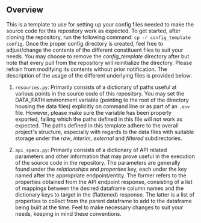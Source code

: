 ## Overview

This is a template to use for setting up your config files needed to make the source code for this repository work as expected. To get started, after cloning the repository, run the following command: `cp -r config_template config`. Once the proper config directory is created, feel free to adjust/change the contents of the different constituent files to suit your needs. You may choose to remove the *config_template* directory after but note that every pull from the repository will reinitialize the directory. Please refrain from modifying its contents without prior notification. The description of the usage of the different underlying files is provided below:

1. `resources.py`: Primarily consists of a dictionary of paths useful at various points in the source code of this repository. You may set the DATA_PATH environment variable (pointing to the root of the directory housing the data files) explicitly on command line or as part of an `.env` file. However, please make sure the variable has been properly exported, failing which the paths defined in this file will not work as expected. The paths defined in this template adhere to the overall project's structure, especially with regards to the data files with suitable storage under the *raw*, *interim*, *external* and *filtered* subdirectories.

2. `api_specs.py`: Primarily consists of a dictionary of API related parameters and other information that may prove useful in the execution of the source code in the repository. The parameters are generally found under the *relationships* and *properties* key, each under the key named after the appropriate endpoint/entity. The former refers to the properties obtained from the API endpoint response, consisting of a list of mappings between the desired dataframe column names and the dictionary keys to target in the (flattened) response. The latter is a list of properties to collect from the parent dataframe to add to the dataframe being built at the time. Feel to make necessary changes to suit your needs, keeping in mind these conventions.
